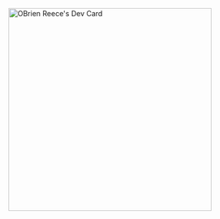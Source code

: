 <a href="https://app.daily.dev/DailyDevTips"><img src="https://github.com/OBrien-reece/OBrien-reece/devcard.svg" width="400" alt="OBrien Reece's Dev Card"/></a>
